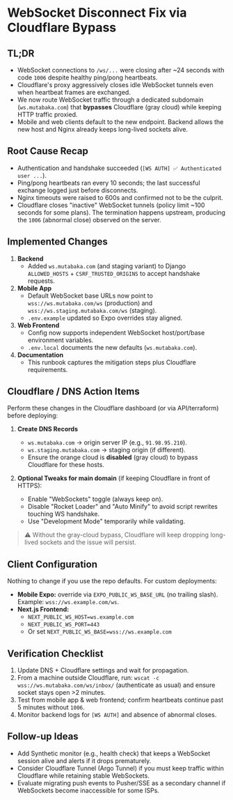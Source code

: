 # WebSocket Disconnect Fix via Cloudflare Bypass

## TL;DR
- WebSocket connections to `/ws/...` were closing after ~24 seconds with code `1006` despite healthy ping/pong heartbeats.
- Cloudflare's proxy aggressively closes idle WebSocket tunnels even when heartbeat frames are exchanged.
- We now route WebSocket traffic through a dedicated subdomain (`ws.mutabaka.com`) that **bypasses** Cloudflare (gray cloud) while keeping HTTP traffic proxied.
- Mobile and web clients default to the new endpoint. Backend allows the new host and Nginx already keeps long-lived sockets alive.

## Root Cause Recap
- Authentication and handshake succeeded (`[WS AUTH] ✅ Authenticated user ...`).
- Ping/pong heartbeats ran every 10 seconds; the last successful exchange logged just before disconnects.
- Nginx timeouts were raised to 600s and confirmed not to be the culprit.
- Cloudflare closes "inactive" WebSocket tunnels (policy limit ~100 seconds for some plans). The termination happens upstream, producing the `1006` (abnormal close) observed on the server.

## Implemented Changes
1. **Backend**
   - Added `ws.mutabaka.com` (and staging variant) to Django `ALLOWED_HOSTS` + `CSRF_TRUSTED_ORIGINS` to accept handshake requests.
2. **Mobile App**
   - Default WebSocket base URLs now point to `wss://ws.mutabaka.com/ws` (production) and `wss://ws.staging.mutabaka.com/ws` (staging).
   - `.env.example` updated so Expo overrides stay aligned.
3. **Web Frontend**
   - Config now supports independent WebSocket host/port/base environment variables.
   - `.env.local` documents the new defaults (`ws.mutabaka.com`).
4. **Documentation**
   - This runbook captures the mitigation steps plus Cloudflare requirements.

## Cloudflare / DNS Action Items
Perform these changes in the Cloudflare dashboard (or via API/terraform) before deploying:

1. **Create DNS Records**
   - `ws.mutabaka.com` → origin server IP (e.g., `91.98.95.210`).
   - `ws.staging.mutabaka.com` → staging origin (if different).
   - Ensure the orange cloud is **disabled** (gray cloud) to bypass Cloudflare for these hosts.

2. **Optional Tweaks for main domain** (if keeping Cloudflare in front of HTTPS):
   - Enable "WebSockets" toggle (always keep on).
   - Disable "Rocket Loader" and "Auto Minify" to avoid script rewrites touching WS handshake.
   - Use "Development Mode" temporarily while validating.

> ⚠️ Without the gray-cloud bypass, Cloudflare will keep dropping long-lived sockets and the issue will persist.

## Client Configuration
Nothing to change if you use the repo defaults. For custom deployments:

- **Mobile Expo:** override via `EXPO_PUBLIC_WS_BASE_URL` (no trailing slash). Example: `wss://ws.example.com/ws`.
- **Next.js Frontend:**
  - `NEXT_PUBLIC_WS_HOST=ws.example.com`
  - `NEXT_PUBLIC_WS_PORT=443`
  - Or set `NEXT_PUBLIC_WS_BASE=wss://ws.example.com`

## Verification Checklist
1. Update DNS + Cloudflare settings and wait for propagation.
2. From a machine outside Cloudflare, run: `wscat -c wss://ws.mutabaka.com/ws/inbox/` (authenticate as usual) and ensure socket stays open >2 minutes.
3. Test from mobile app & web frontend; confirm heartbeats continue past 5 minutes without `1006`.
4. Monitor backend logs for `[WS AUTH]` and absence of abnormal closes.

## Follow-up Ideas
- Add Synthetic monitor (e.g., health check) that keeps a WebSocket session alive and alerts if it drops prematurely.
- Consider Cloudflare Tunnel (Argo Tunnel) if you must keep traffic within Cloudflare while retaining stable WebSockets.
- Evaluate migrating push events to Pusher/SSE as a secondary channel if WebSockets become inaccessible for some ISPs.
